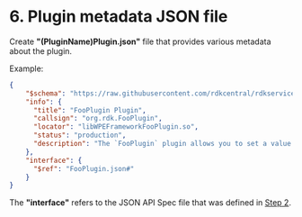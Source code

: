 # 6. Plugin metadata JSON file

Create **"(PluginName)Plugin.json"** file that provides various metadata about the plugin.

Example:
```JSON
{
    "$schema": "https://raw.githubusercontent.com/rdkcentral/rdkservices/main/Tools/json_generator/schemas/plugin.schema.json",
    "info": {
      "title": "FooPlugin Plugin",
      "callsign": "org.rdk.FooPlugin",
      "locator": "libWPEFrameworkFooPlugin.so",
      "status": "production",
      "description": "The `FooPlugin` plugin allows you to set a value and notify changes to the value"
    },
    "interface": {
      "$ref": "FooPlugin.json#"
    }
}
```

The **"interface"** refers to the JSON API Spec file that was defined in [Step 2](./PluginJSONfile.md).